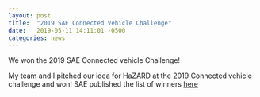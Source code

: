 ```yaml
---
layout: post
title:  "2019 SAE Connected Vehicle Challenge"
date:   2019-05-11 14:11:01 -0500
categories: news
---
```

We won the 2019 SAE Connected vehicle Challenge!
<!-- excerpt-end -->
My team and I pitched our idea for HaZARD at the 2019 Connected vehicle challenge and won! SAE published the list of winners [here][challenge-news-link]

[challenge-news-link]: https://www.sae.org/attend/wcx/2019/experience/connected-vehicle-challenge
